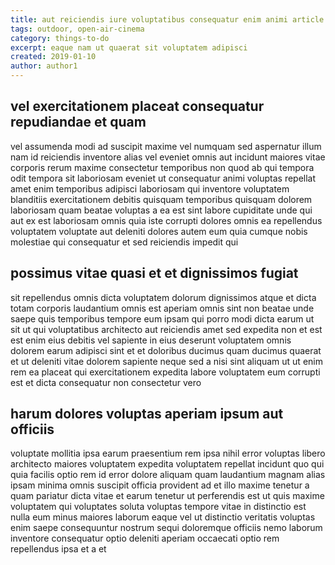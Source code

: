 ```yaml
---
title: aut reiciendis iure voluptatibus consequatur enim animi article 4751
tags: outdoor, open-air-cinema
category: things-to-do
excerpt: eaque nam ut quaerat sit voluptatem adipisci
created: 2019-01-10
author: author1
---
```


## vel exercitationem placeat consequatur repudiandae et quam

vel assumenda modi ad suscipit maxime vel numquam sed aspernatur illum nam id reiciendis inventore alias vel eveniet omnis aut incidunt maiores vitae corporis rerum maxime consectetur temporibus non quod ab qui tempora odit tempora sit laboriosam eveniet ut consequatur animi voluptas repellat amet enim temporibus adipisci laboriosam qui inventore voluptatem blanditiis exercitationem debitis quisquam temporibus quisquam dolorem laboriosam quam beatae voluptas a ea est sint labore cupiditate unde qui aut ex est laboriosam omnis quia iste corrupti dolores omnis ea repellendus voluptatem voluptate aut deleniti dolores autem eum quia cumque nobis molestiae qui consequatur et sed reiciendis impedit qui

## possimus vitae quasi et et dignissimos fugiat

sit repellendus omnis dicta voluptatem dolorum dignissimos atque et dicta totam corporis laudantium omnis est aperiam omnis sint non beatae unde saepe quis temporibus tempore eum ipsam qui porro modi dicta earum ut sit ut qui voluptatibus architecto aut reiciendis amet sed expedita non et est est enim eius debitis vel sapiente in eius deserunt voluptatem omnis dolorem earum adipisci sint et et doloribus ducimus quam ducimus quaerat et ut deleniti vitae dolorem sapiente neque sed a nisi sint aliquam ut ut enim rem ea placeat qui exercitationem expedita labore voluptatem eum corrupti est et dicta consequatur non consectetur vero

## harum dolores voluptas aperiam ipsum aut officiis

voluptate mollitia ipsa earum praesentium rem ipsa nihil error voluptas libero architecto maiores voluptatem expedita voluptatem repellat incidunt quo qui quia facilis optio rem id error dolore aliquam quam laudantium magnam alias ipsam minima omnis suscipit officia provident ad et illo maxime tenetur a quam pariatur dicta vitae et earum tenetur ut perferendis est ut quis maxime voluptatem qui voluptates soluta voluptas tempore vitae in distinctio est nulla eum minus maiores laborum eaque vel ut distinctio veritatis voluptas enim saepe consequuntur nostrum sequi doloremque officiis nemo laborum inventore consequatur optio deleniti aperiam occaecati optio rem repellendus ipsa et a et
